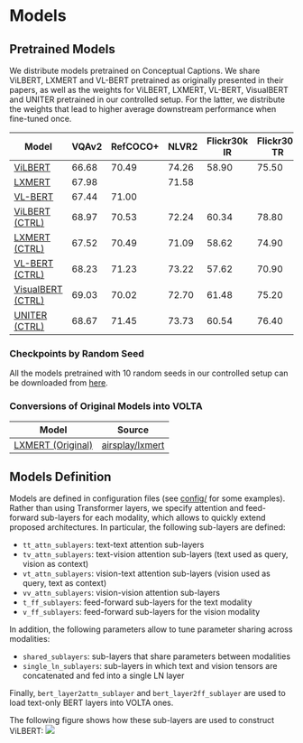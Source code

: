 # Models

## Pretrained Models

We distribute models pretrained on Conceptual Captions.
We share ViLBERT, LXMERT and VL-BERT pretrained as originally presented in their papers,
as well as the weights for ViLBERT, LXMERT, VL-BERT, VisualBERT and UNITER pretrained in our controlled setup.
For the latter, we distribute the weights that lead to higher average downstream performance when fine-tuned once.

| Model             | VQAv2 | RefCOCO+ | NLVR2 | Flickr30k IR | Flickr30k TR |
|-------------------|-------|----------|-------|--------------|--------------|
| [ViLBERT](https://sid.erda.dk/share_redirect/AgwrMiOjTv)           | 66.68 | 70.49    | 74.26 | 58.90        | 75.50        |
| [LXMERT](https://sid.erda.dk/share_redirect/fYBrp01t8M)            | 67.98 |          | 71.58 |              |              |
| [VL-BERT](https://sid.erda.dk/share_redirect/cCMQ8SXHdf)           | 67.44 | 71.00    |       |              |              |
| [ViLBERT (CTRL)](https://sid.erda.dk/share_redirect/aQCx8cLWK7)    | 68.97 | 70.53    | 72.24 | 60.34        | 78.80        |
| [LXMERT (CTRL)](https://sid.erda.dk/share_redirect/Dp1g16DIA5)     | 67.52 | 70.49    | 71.09 | 58.62        | 74.90        |
| [VL-BERT (CTRL)](https://sid.erda.dk/share_redirect/Dr8geMQyRd)    | 68.23 | 71.23    | 73.22 | 57.62        | 70.90        |
| [VisualBERT (CTRL)](https://sid.erda.dk/share_redirect/GCBlzUuoJl) | 69.03 | 70.02    | 72.70 | 61.48        | 75.20        |
| [UNITER (CTRL)](https://sid.erda.dk/share_redirect/FeYIWpMSFg)     | 68.67 | 71.45    | 73.73 | 60.54        | 76.40        |

### Checkpoints by Random Seed
All the models pretrained with 10 random seeds in our controlled setup can be downloaded from [here](https://sid.erda.dk/sharelink/GWj9Oh5dx4).

### Conversions of Original Models into VOLTA
| Model             | Source |
|-------------------|--------|
| [LXMERT (Original)](https://sid.erda.dk/share_redirect/cFGANaAtmN) | [airsplay/lxmert](https://nlp.cs.unc.edu/data/github_pretrain/lxmert20/Epoch20_LXRT.pth) |


## Models Definition

Models are defined in configuration files (see [config/](config) for some examples).
Rather than using Transformer layers, we specify attention and feed-forward sub-layers for each modality, 
which allows to quickly extend proposed architectures.
In particular, the following sub-layers are defined:
- `tt_attn_sublayers`: text-text attention sub-layers
- `tv_attn_sublayers`: text-vision attention sub-layers (text used as query, vision as context)
- `vt_attn_sublayers`: vision-text attention sub-layers (vision used as query, text as context)
- `vv_attn_sublayers`: vision-vision attention sub-layers
- `t_ff_sublayers`: feed-forward sub-layers for the text modality
- `v_ff_sublayers`: feed-forward sub-layers for the vision modality

In addition, the following parameters allow to tune parameter sharing across modalities:
- `shared_sublayers`: sub-layers that share parameters between modalities 
- `single_ln_sublayers`: sub-layers in which text and vision tensors are concatenated and fed into a single LN layer

Finally, `bert_layer2attn_sublayer` and `bert_layer2ff_sublayer` are used to load text-only BERT layers into VOLTA ones. 

The following figure shows how these sub-layers are used to construct ViLBERT:
![](./ViLBERT_VOLTA.png)
